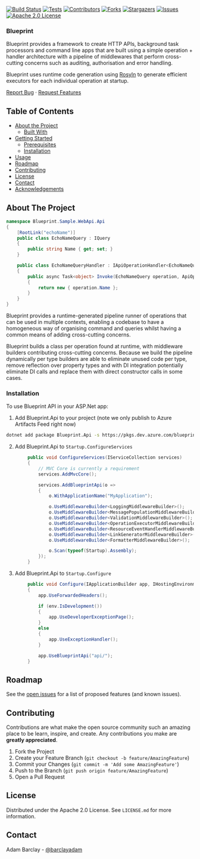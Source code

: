 [![Build Status][build-shield]][build-url]
[![Tests][test-shield]][test-url]
[![Contributors][contributors-shield]][contributors-url]
[![Forks][forks-shield]][forks-url]
[![Stargazers][stars-shield]][stars-url]
[![Issues][issues-shield]][issues-url]
[![Apache 2.0 License][license-shield]][license-url]

### Blueprint

Blueprint provides a framework to create HTTP APIs, background task processors and command line apps that
are built using a simple operation + handler architecture with a pipeline of middlewares that perform
cross-cutting concerns such as auditing, authorisation and error handling.

Blueprint uses runtime code generation using [Rosyln](https://github.com/dotnet/roslyn) to generate efficient executors for each individual 
operation at startup.

[Report Bug](https://github.com/barclayadam/blueprint/issues)
·
[Request Features](https://github.com/barclayadam/blueprint/issues)

## Table of Contents

* [About the Project](#about-the-project)
  * [Built With](#built-with)
* [Getting Started](#getting-started)
  * [Prerequisites](#prerequisites)
  * [Installation](#installation)
* [Usage](#usage)
* [Roadmap](#roadmap)
* [Contributing](#contributing)
* [License](#license)
* [Contact](#contact)
* [Acknowledgements](#acknowledgements)



<!-- ABOUT THE PROJECT -->
## About The Project

````c#
namespace Blueprint.Sample.WebApi.Api
{
    [RootLink("echoName")]
    public class EchoNameQuery : IQuery
    {
        public string Name { get; set; }
    }

    public class EchoNameQueryHandler : IApiOperationHandler<EchoNameQuery>
    {
        public async Task<object> Invoke(EchoNameQuery operation, ApiOperationContext apiOperationContext)
        {
            return new { operation.Name };
        }
    }
}
````

Blueprint provides a runtime-generated pipeline runner of operations that can be used in multiple contexts, enabling a codebase
to have a homogeneous way of organising command and queries whilst having a common means of adding cross-cutting concerns.

Blueprint builds a class per operation found at runtime, with middleware builders contributing cross-cutting concerns. Because we
build the pipeline dynamically per type builders are able to eliminate unused code per type, remove reflection over property
types and with DI integration potentially eliminate DI calls and replace them with direct constructor calls in some cases.

### Installation

To use Blueprint API in your ASP.Net app:

1. Add Blueprint.Api to your project (note we only publish to Azure Artifacts Feed right now)
```sh
dotnet add package Blueprint.Api -s https://pkgs.dev.azure.com/blueprint-api/Blueprint/_packaging/Blueprint/nuget/v3/index.json
```
2. Add Blueprint.Api to `Startup.ConfigureServices`
```c#
        public void ConfigureServices(IServiceCollection services)
        {
            // MVC Core is currently a requirement
            services.AddMvcCore();

            services.AddBlueprintApi(o =>
            {
                o.WithApplicationName("MyApplication");

                o.UseMiddlewareBuilder<LoggingMiddlewareBuilder>();
                o.UseMiddlewareBuilder<MessagePopulationMiddlewareBuilder>();
                o.UseMiddlewareBuilder<ValidationMiddlewareBuilder>();
                o.UseMiddlewareBuilder<OperationExecutorMiddlewareBuilder>();
                o.UseMiddlewareBuilder<ResourceEventHandlerMiddlewareBuilder>();
                o.UseMiddlewareBuilder<LinkGeneratorMiddlewareBuilder>();
                o.UseMiddlewareBuilder<FormatterMiddlewareBuilder>();

                o.Scan(typeof(Startup).Assembly);
            });
        }
```
3. Add Blueprint.Api to `Startup.Configure`
```c#
        public void Configure(IApplicationBuilder app, IHostingEnvironment env, ILoggerFactory loggerFactory)
        {
            app.UseForwardedHeaders();

            if (env.IsDevelopment())
            {
                app.UseDeveloperExceptionPage();
            }
            else
            {
                app.UseExceptionHandler();
            }

            app.UseBlueprintApi("api/");
        }
```

## Roadmap

See the [open issues](https://github.com/barclayadam/blueprint/issues) for a list of proposed features (and known issues).

## Contributing

Contributions are what make the open source community such an amazing place to be learn, inspire, and create. Any contributions you make are **greatly appreciated**.

1. Fork the Project
2. Create your Feature Branch (`git checkout -b feature/AmazingFeature`)
3. Commit your Changes (`git commit -m 'Add some AmazingFeature'`)
4. Push to the Branch (`git push origin feature/AmazingFeature`)
5. Open a Pull Request

<!-- LICENSE -->
## License

Distributed under the Apache 2.0 License. See `LICENSE.md` for more information.

<!-- CONTACT -->
## Contact

Adam Barclay - [@barclayadam](https://twitter.com/barclayadam)

<!-- ACKNOWLEDGEMENTS -->
<!-- TBD -->

<!-- MARKDOWN LINKS & IMAGES -->
[build-shield]: https://img.shields.io/azure-devops/build/blueprint-api/blueprint/1?style=flat-square
[build-url]: https://dev.azure.com/blueprint-api/Blueprint/_build
[test-shield]: https://img.shields.io/azure-devops/tests/blueprint-api/blueprint/1?style=flat-square
[test-url]: https://dev.azure.com/blueprint-api/Blueprint/_build
[contributors-shield]: https://img.shields.io/github/contributors/barclayadam/blueprint.svg?style=flat-square
[contributors-url]: https://github.com/barclayadam/blueprint/graphs/contributors
[forks-shield]: https://img.shields.io/github/forks/barclayadam/blueprint.svg?style=flat-square
[forks-url]: https://github.com/barclayadam/blueprint/network/members
[stars-shield]: https://img.shields.io/github/stars/barclayadam/blueprint.svg?style=flat-square
[stars-url]: https://github.com/barclayadam/blueprint/stargazers
[issues-shield]: https://img.shields.io/github/issues/barclayadam/blueprint.svg?style=flat-square
[issues-url]: https://github.com/barclayadam/blueprint/issues
[license-shield]: https://img.shields.io/github/license/barclayadam/blueprint.svg?style=flat-square
[license-url]: https://github.com/barclayadam/blueprint/blob/master/LICENSE.md
[product-screenshot]: images/web-api-sample.png